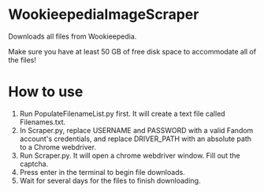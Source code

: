 # WookieepediaImageScraper
Downloads all files from Wookieepedia.

Make sure you have at least 50 GB of free disk space to accommodate all of the files!

# How to use
1. Run PopulateFilenameList.py first. It will create a text file called Filenames.txt.
2. In Scraper.py, replace USERNAME and PASSWORD with a valid Fandom account's credentials, and replace DRIVER_PATH with an absolute path to a Chrome webdriver.
3. Run Scraper.py. It will open a chrome webdriver window. Fill out the captcha.
4. Press enter in the terminal to begin file downloads.
5. Wait for several days for the files to finish downloading.
